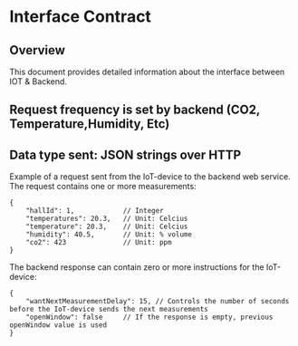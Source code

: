 # Interface Contract

## Overview

This document provides detailed information about the interface between IOT &
Backend.

## Request frequency is set by backend (CO2, Temperature,Humidity, Etc)

## Data type sent: JSON strings over HTTP

Example of a request sent from the IoT-device to the backend web service. The
request contains one or more measurements:

```json5
{
    "hallId": 1,            // Integer
    "temperatures": 20.3,   // Unit: Celcius
    "temperature": 20.3,    // Unit: Celcius
    "humidity": 40.5,       // Unit: % volume
    "co2": 423              // Unit: ppm
}
```

The backend response can contain zero or more instructions for the IoT-device:

```json5
{
    "wantNextMeasurementDelay": 15, // Controls the number of seconds before the IoT-device sends the next measurements
    "openWindow": false     // If the response is empty, previous openWindow value is used
}
```
